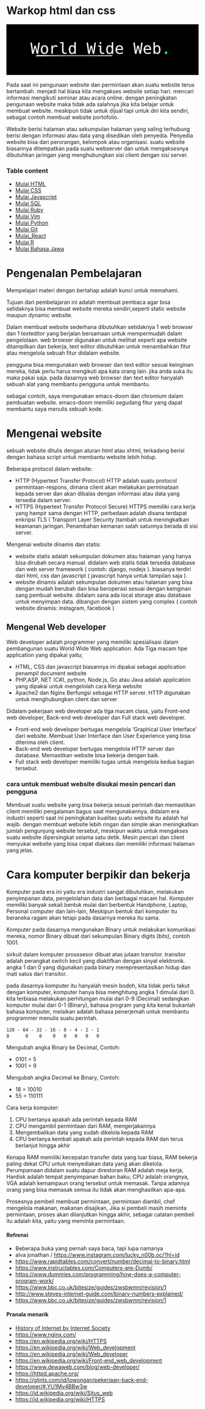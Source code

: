 # Warkop html dan css

![image](aset/01.png)

Pada saat ini pengunaan website dan permintaan akan suatu website terus bertambah.
menjadi hal biasa kita mengakses website setiap hari. mencari informasi mengikuti
seminar atau acara online. dengan peningkatan pengunaan website maka tidak ada salahnya
jika kita belajar untuk membuat website. meskipun tidak untuk dijual tapi untuk diri kita sendiri, sebagai contoh membuat website portofolio.

Website berisi halaman atau sekumpulan halaman yang saling terhubung berisi dengan informasi atau data yang disedikan oleh penyedia. Penyedia website bisa dari perorangan, kelompok atau organisasi. suatu website biasannya ditempatkan pada suatu webserver dan untuk mengaksesnya dibutuhkan jaringan yang menghubungkan sisi client dengan sisi server.



### Table content

- [Mulai HTML](document/html.md)
- [Mulai CSS](document/css.md)
- [Mulai Javascript](document/javascript.md)
- [Mulai SQL](document/sql.md)
- [Mulai Ruby](document/ruby.md)
- [Mulai Vim](document/vim.md)
- [Mulai Python](document/python.md)
- [Mulai Git](document/git.md)
- [Mulai_React](document/react.md)
- [Mulai R](document/R.md)
- [Mulai Bahasa Jawa](document/java.md)

# Pengenalan Pembelajaran

Mempelajari materi dengan bertahap adalah kunci untuk memahami.

Tujuan dari pembelajaran ini adalah membuat pembaca agar bisa setidaknya bisa membuat website mereka sendiri,seperti static website maupun dynamic website.

Dalam membuat website sederhana dibutuhkan setidaknya 1 web browser dan 1 texteditor yang berjalan bersamaan untuk mempermudah dalam pengelolaan.
web browser digunakan untuk melihat seperti apa website ditampilkan dan bekerja, text editor dibutuhkan untuk menambahkan fitur atau mengelola sebuah fitur didalam website. 

pengguna bisa mengunakan web browser dan text editor sesuai keinginan mereka, tidak perlu harus mengikuti apa kata orang lain. jika anda suka itu maka pakai saja.
pada dasarnya web browser dan text editor hanyalah sebuah alat yang membantu pengguna untuk membantu.

sebagai contoh, saya mengunakan emacs-doom dan chromium dalam pembuatan website. emacs-doom memiliki segudang fitur yang dapat membantu saya menulis sebuah kode.

# Mengenai website

sebuah website ditulis dengan aturan html atau xhtml, terkadang berisi dengan bahasa script untuk membantu website lebih hidup.

Beberapa protocol dalam website:
- HTTP (Hypertext Transfer Protocol)
HTTP adalah suatu protocol permintaan-respons, dimana client akan melakukan perminataan kepada server dan akan dibalas dengan informasi atau data yang tersedia dalam server.
- HTTPS (Hypertext Transfer Protocol Secure)
HTTPS memiliki cara kerja yang hampir sama dengan HTTP, perbedaan adalah disana terdapat enkripsi TLS ( Transport Layer Security )tambah untuk meningkatkan keamanan jaringan. Penambahan kemanan salah satunnya berada di sisi server.

Mengenai website dinamis dan statis:
- website statis
adalah sekumpulan dokumen atau halaman yang hanya bisa dirubah secara manual. didalam web statis tidak tersedia database dan web server framework ( contoh: django, nodejs ). biasanya terdiri dari html, css dan javascript ( javascript hanya untuk tampilan saja ).
- website dinamis
adalah sekumpulan dokumen atau halaman yang bisa dengan mudah berubah dan bisa beroperasi sesuai dengan keinginan sang pembuat website. didalam sana ada local storage atau database untuk menyimpan data. dibangun dengan sistem yang complex ( contoh website dinamis: instagram, facebook )

## Mengenal Web developer
Web developer adalah programmer yang memiliki spesialisasi dalam pembangunan suatu World Wide Web application. Ada Tiga macam tipe application yang dipakai yaitu;
- HTML, CSS dan javascript biasannya ini dipakai sebagai application penampil document website
- PHP,ASP, NET (C#), python, Node.js, Go atau Java adalah application yang dipakai untuk mengelolah cara Kerja website
- Apache2 dan Nginx Berfungsi sebagai HTTP server. HTTP digunakan untuk menghubungkan client dan server


Didalam pekerjaan web developer ada tiga macam class, yaitu Front-end web developer, Back-end web developer dan Full stack web developer.

- Front-end web developer bertugas mengelola 'Graphical User Interface' dari website. Membuat User Interface dan User Experience yang bisa diterima oleh client.
- Back-end web developer bertugas mengelola HTTP server dan database. Memastikan website bisa bekerja dengan baik.
- Full stack web developer memiliki tugas untuk mengelola kedua bagian tersebut.

### cara untuk membuat website disukai mesin pencari dan pengguna
Membuat suatu website yang bisa bekerja sesuai perintah dan memastikan client memiliki pengalaman bagus saat mengunakannya. didalam era industri seperti saat ini peningkatan kualitas suatu website itu adalah hal wajib. dengan membuat website lebih ringan dan simple akan meningkatkan jumlah pengunjung website tersebut, meskipun waktu untuk mengakses suatu website dipersingkat selama satu detik.
Mesin pencari dan client menyukai website yang bisa cepat diakses dan memiliki informasi halaman yang jelas.

# Cara komputer berpikir dan bekerja

Komputer pada era ini yaitu era industri sangat dibutuhkan, melakukan penyimpanan data, pengelolahan data dan berbagai macam hal. Komputer memiliki banyak sekali bentuk mulai dari berbentuk Handphone, Laptop, Personal computer dan lain-lain,
Meskipun bentuk dari komputer itu beraneka ragam akan tetapi pada dasarnya mereka itu sama.

Komputer pada dasarnya mengunakan Binary untuk melakukan komunikasi mereka, nomor Binary dibuat dari sekumpulan Binary digits (bits), contoh 1001.

sirkuit dalam komputer prosssesor dibuat atas jutaan transitor. transitor adalah perangkat switch kecil yang diaktifkan dengan sinyal elektronik. angka 1 dan 0 yang digunakan pada binary merepresentasikan hidup dan mati satus dari transitor.

pada dasarnya komputer itu hanyalah mesin bodoh, kita tidak perlu takut dengan komputer, komputer hanya bisa menghitung angka 1 dimulai dari 0. kita terbiasa melakukan perhitungan mulai dari 0-9 (Decimal) sedangkan komputer mulai dari 0-1 (Binary), bahasa program yang kita kenal bukanlah bahasa komputer, melaikan adalah bahasa penerjemah untuk membantu programmer menulis suatu perintah.

```
128 - 64 - 32 - 16 - 8 - 4 - 2 - 1
0      0    0    0   0   0   0   0
```
Mengubah angka Binary ke Decimal, Contoh:
- 0101 = 5
- 1001 = 9

Mengubah angka Decimal ke Binary, Contoh:
- 18 = 10010
- 55 = 110111

Cara kerja komputer:
1. CPU bertanya apakah ada perintah kepada RAM
2. CPU mengambil permintaan dari RAM, mengerjakannya
3. Mengembalikan data yang sudah dikelola kepada RAM
4. CPU bertanya kembali apakah ada perintah kepada RAM dan terus berlanjut hingga akhir

Kenapa RAM memiliki kecepatan transfer data yang luar biasa, RAM bekerja paling dekat CPU untuk menyediakan data yang akan dikelola. Perumpamaan didalam suatu dapur direstoran RAM adalah meja kerja, Hardisk adalah tempat penyimpanan bahan baku, CPU adalah orangnya, VGA adalah kemampaun orang tersebut untuk memasak. Tanpa adannya orang yang bisa memasak semua itu tidak akan menghasilkan apa-apa.

Prosesnya pembeli membuat permintaan, permintaan diambil, chef mengelola makanan, makanan disajikan, Jika si pembeli masih meminta permintaan, proses akan dilanjutkan hingga akhir, sebagai catatan pembeli itu adalah kita, yaitu yang meminta permintaan.


#### Refrensi
- Beberapa buka yang pernah saya baca, tapi lupa namanya
- alva jonathan / <https://www.instagram.com/lucky_n00b.oc/?hl=id>
- <https://www.rapidtables.com/convert/number/decimal-to-binary.html>
- <https://www.instructables.com/Computers-are-Dumb/>
- <https://www.dummies.com/programming/how-does-a-computer-program-work/>
- <https://www.bbc.co.uk/bitesize/guides/zwsbwmn/revision/1>
- <http://www.steves-internet-guide.com/binary-numbers-explained/>
- <https://www.bbc.co.uk/bitesize/guides/zwsbwmn/revision/1>

#### Pranala menarik
- [History of Internet by Internet Society](https://www.internethalloffame.org/brief-history-internet)
- https://www.nginx.com/
- https://en.wikipedia.org/wiki/HTTPS
- https://en.wikipedia.org/wiki/Web_development
- https://en.wikipedia.org/wiki/Web_developer
- https://en.wikipedia.org/wiki/Front-end_web_development
- https://www.dewaweb.com/blog/web-developer/
- https://httpd.apache.org/
- https://glints.com/id/lowongan/pekerjaan-back-end-developer/#.YU1Mv4BBw3w
- <https://id.wikipedia.org/wiki/Situs_web>
- <https://id.wikipedia.org/wiki/HTTPS>

